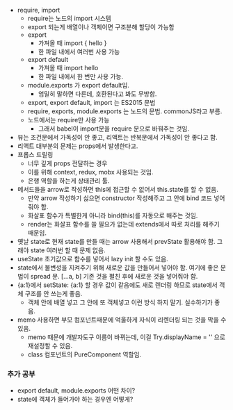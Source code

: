 - require, import
  - require는 노드의 import 시스템
  - export 되는게 배열이나 객체이면 구조분해 할당이 가능함
  - export
    - 가져올 때 import { hello }
    - 한 파일 내에서 여러번 사용 가능
  - export default
    - 가져올 때 import hello
    - 한 파일 내에서 한 번만 사용 가능.
  - module.exports 가 export default임.
    - 엄밀히 말하면 다른데, 호환된다고 봐도 무방함.
  - export, export default, import 는 ES2015 문법
  - require, exports, module.exports 는 노드의 문법. commonJS라고 부름.
  - 노드에서는 require만 사용 가능
    - 그래서 babel이 import문을 require 문으로 바꿔주는 것임.
- 뷰는 조건문에서 가독성이 안 좋고, 리액트는 반복문에서 가독성이 안 좋다고 함.
- 리액트 대부분의 문제는 props에서 발생한다고.
- 프롭스 드릴링
  - 너무 깊게 props 전달하는 경우
  - 이를 위해 context, redux, mobx 사용되는 것임.
  - 은행 역할을 하는게 상태관리 툴.
- 메서드들을 arrow로 작성하면 this에 접근할 수 없어서 this.state를 할 수 없음.
  - 만약 arrow 작성하기 싫으면 constructor 작성해주고 그 안에 bind 코드 넣어줘야 함.
  - 화살표 함수가 특별한게 아니라 bind(this)를 자동으로 해주는 것임.
  - render는 화살표 함수를 쓸 필요가 없는데 extends에서 따로 처리를 해주기 때문임.
- 옛날 state로 현재 state를 만들 때는 arrow 사용해서 prevState 활용해야 함. 그래야 state 여러번 할 때 문제 없음.
- useState 초기값으로 함수를 넣어서 lazy init 할 수도 있음.
- state에서 불변성을 지켜주기 위해 새로운 값을 만들어서 넣어야 함. 여기에 좋은 문법이 spread 문. [...a, b] 기존 것을 펼친 후에 새로운 것을 넣어줘야 함.
- {a:1}에서 setState: {a:1} 할 경우 값이 같음에도 새로 렌더링 하므로 state에서 객체 구조를 안 쓰는게 좋음.
  - 객체 안에 배열 넣고 그 안에 또 객체넣고 이런 방식 하지 말기. 실수하기가 좋음.
- memo 사용하면 부모 컴포넌트때문에 억울하게 자식이 리렌더링 되는 것을 막을 수 있음.
  - memo 때문에 개발자도구 이름이 바뀌는데, 이걸 Try.displayName = '' 으로 재설정할 수 있음.
  - class 컴포넌트의 PureComponent 역할임.

### 추가 공부

- export default, module.exports 어떤 차이?
- state에 객체가 들어가야 하는 경우엔 어떻게?
